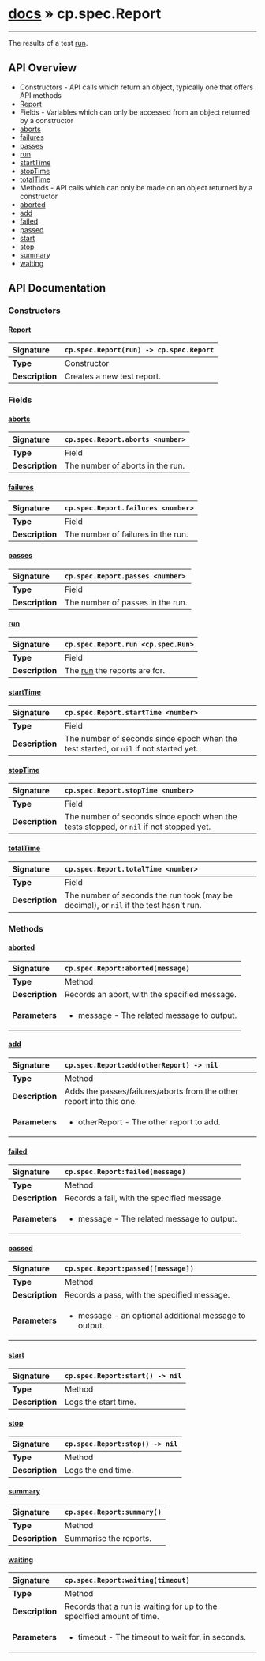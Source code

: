 # [docs](index.md) » cp.spec.Report
---

The results of a test [run](cp.spec.Run.md).

## API Overview
* Constructors - API calls which return an object, typically one that offers API methods
 * [Report](#report)
* Fields - Variables which can only be accessed from an object returned by a constructor
 * [aborts](#aborts)
 * [failures](#failures)
 * [passes](#passes)
 * [run](#run)
 * [startTime](#starttime)
 * [stopTime](#stoptime)
 * [totalTime](#totaltime)
* Methods - API calls which can only be made on an object returned by a constructor
 * [aborted](#aborted)
 * [add](#add)
 * [failed](#failed)
 * [passed](#passed)
 * [start](#start)
 * [stop](#stop)
 * [summary](#summary)
 * [waiting](#waiting)

## API Documentation

### Constructors

#### [Report](#report)
| <span style="float: left;">**Signature**</span> | <span style="float: left;">`cp.spec.Report(run) -> cp.spec.Report` </span>                                                          |
| -----------------------------------------------------|---------------------------------------------------------------------------------------------------------|
| **Type**                                             | Constructor |
| **Description**                                      | Creates a new test report. |

### Fields

#### [aborts](#aborts)
| <span style="float: left;">**Signature**</span> | <span style="float: left;">`cp.spec.Report.aborts <number>` </span>                                                          |
| -----------------------------------------------------|---------------------------------------------------------------------------------------------------------|
| **Type**                                             | Field |
| **Description**                                      | The number of aborts in the run. |

#### [failures](#failures)
| <span style="float: left;">**Signature**</span> | <span style="float: left;">`cp.spec.Report.failures <number>` </span>                                                          |
| -----------------------------------------------------|---------------------------------------------------------------------------------------------------------|
| **Type**                                             | Field |
| **Description**                                      | The number of failures in the run. |

#### [passes](#passes)
| <span style="float: left;">**Signature**</span> | <span style="float: left;">`cp.spec.Report.passes <number>` </span>                                                          |
| -----------------------------------------------------|---------------------------------------------------------------------------------------------------------|
| **Type**                                             | Field |
| **Description**                                      | The number of passes in the run. |

#### [run](#run)
| <span style="float: left;">**Signature**</span> | <span style="float: left;">`cp.spec.Report.run <cp.spec.Run>` </span>                                                          |
| -----------------------------------------------------|---------------------------------------------------------------------------------------------------------|
| **Type**                                             | Field |
| **Description**                                      | The [run](cp.spec.Run.md) the reports are for. |

#### [startTime](#starttime)
| <span style="float: left;">**Signature**</span> | <span style="float: left;">`cp.spec.Report.startTime <number>` </span>                                                          |
| -----------------------------------------------------|---------------------------------------------------------------------------------------------------------|
| **Type**                                             | Field |
| **Description**                                      | The number of seconds since epoch when the test started, or `nil` if not started yet. |

#### [stopTime](#stoptime)
| <span style="float: left;">**Signature**</span> | <span style="float: left;">`cp.spec.Report.stopTime <number>` </span>                                                          |
| -----------------------------------------------------|---------------------------------------------------------------------------------------------------------|
| **Type**                                             | Field |
| **Description**                                      | The number of seconds since epoch when the tests stopped, or `nil` if not stopped yet. |

#### [totalTime](#totaltime)
| <span style="float: left;">**Signature**</span> | <span style="float: left;">`cp.spec.Report.totalTime <number>` </span>                                                          |
| -----------------------------------------------------|---------------------------------------------------------------------------------------------------------|
| **Type**                                             | Field |
| **Description**                                      | The number of seconds the run took (may be decimal), or `nil` if the test hasn't run. |

### Methods

#### [aborted](#aborted)
| <span style="float: left;">**Signature**</span> | <span style="float: left;">`cp.spec.Report:aborted(message)` </span>                                                          |
| -----------------------------------------------------|---------------------------------------------------------------------------------------------------------|
| **Type**                                             | Method |
| **Description**                                      | Records an abort, with the specified message. |
| **Parameters**                                       | <ul><li>message       - The related message to output.</li></ul> |

#### [add](#add)
| <span style="float: left;">**Signature**</span> | <span style="float: left;">`cp.spec.Report:add(otherReport) -> nil` </span>                                                          |
| -----------------------------------------------------|---------------------------------------------------------------------------------------------------------|
| **Type**                                             | Method |
| **Description**                                      | Adds the passes/failures/aborts from the other report into this one. |
| **Parameters**                                       | <ul><li>otherReport   - The other report to add.</li></ul> |

#### [failed](#failed)
| <span style="float: left;">**Signature**</span> | <span style="float: left;">`cp.spec.Report:failed(message)` </span>                                                          |
| -----------------------------------------------------|---------------------------------------------------------------------------------------------------------|
| **Type**                                             | Method |
| **Description**                                      | Records a fail, with the specified message. |
| **Parameters**                                       | <ul><li>message       - The related message to output.</li></ul> |

#### [passed](#passed)
| <span style="float: left;">**Signature**</span> | <span style="float: left;">`cp.spec.Report:passed([message])` </span>                                                          |
| -----------------------------------------------------|---------------------------------------------------------------------------------------------------------|
| **Type**                                             | Method |
| **Description**                                      | Records a pass, with the specified message. |
| **Parameters**                                       | <ul><li>message       - an optional additional message to output.</li></ul> |

#### [start](#start)
| <span style="float: left;">**Signature**</span> | <span style="float: left;">`cp.spec.Report:start() -> nil` </span>                                                          |
| -----------------------------------------------------|---------------------------------------------------------------------------------------------------------|
| **Type**                                             | Method |
| **Description**                                      | Logs the start time. |

#### [stop](#stop)
| <span style="float: left;">**Signature**</span> | <span style="float: left;">`cp.spec.Report:stop() -> nil` </span>                                                          |
| -----------------------------------------------------|---------------------------------------------------------------------------------------------------------|
| **Type**                                             | Method |
| **Description**                                      | Logs the end time. |

#### [summary](#summary)
| <span style="float: left;">**Signature**</span> | <span style="float: left;">`cp.spec.Report:summary()` </span>                                                          |
| -----------------------------------------------------|---------------------------------------------------------------------------------------------------------|
| **Type**                                             | Method |
| **Description**                                      | Summarise the reports. |

#### [waiting](#waiting)
| <span style="float: left;">**Signature**</span> | <span style="float: left;">`cp.spec.Report:waiting(timeout)` </span>                                                          |
| -----------------------------------------------------|---------------------------------------------------------------------------------------------------------|
| **Type**                                             | Method |
| **Description**                                      | Records that a run is waiting for up to the specified amount of time. |
| **Parameters**                                       | <ul><li>timeout   - The timeout to wait for, in seconds.</li></ul> |

